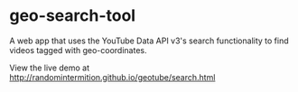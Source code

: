geo-search-tool
==================

A web app that uses the YouTube Data API v3's search functionality to find videos tagged with geo-coordinates.

View the live demo at http://randomintermition.github.io/geotube/search.html
